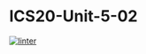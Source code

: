 # ICS20-Unit-5-02
[![linter](https://github.com/Matthew-Loiselle/ICS20-Unit-5-02/workflows/linter/badge.svg)](https://github.com/marketplace/actions/super-linter)

